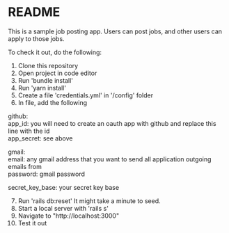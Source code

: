 # README

This is a sample job posting app. Users can post jobs, and other users can apply to those jobs. 

To check it out, do the following: 

1. Clone this repository
2. Open project in code editor 
3. Run 'bundle install'
4. Run 'yarn install'
5. Create a file 'credentials.yml' in '/config' folder
6. In file, add the following

github: <br />
  app_id: you will need to create an oauth app with github and replace this line with the id <br />
  app_secret: see above <br />

gmail: <br />
  email: any gmail address that you want to send all application outgoing emails from <br />
  password: gmail password <br />

secret_key_base: your secret key base <br />

7. Run 'rails db:reset' It might take a minute to seed. 
8. Start a local server with 'rails s'
9. Navigate to "http://localhost:3000"
10. Test it out



